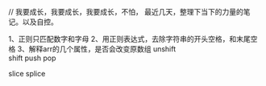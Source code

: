 // 我要成长，我要成长，我要成长，不怕，
最近几天，整理下当下的力量的笔记。以及自控。

1、正则只匹配数字和字母
2、用正则表达式，去除字符串的开头空格，和末尾空格
3、解释arr的几个属性，是否会改变原数组
unshift   
shift
push
pop

slice
splice